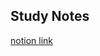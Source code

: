 ## Study Notes 
[notion link](https://hazel-anorak-25a.notion.site/IOS-2615f59b17778045ad07c9dc9b1514b4?source=copy_link)